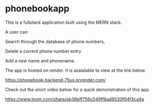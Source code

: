 # phonebookapp

This is a fullstack application built using the MERN stack. 

A user can:

Search through the database of phone numbers, 

Delete a current phone number entry 

Add a new name and phonename. 

The app is hosted on render. It is avaialable to view at the link below. 

https://phonebook-backend-75us.onrender.com/

Check out the short video below for a quick demonstration of this app. 


https://www.loom.com/share/ab38eff756c049ff8ad9530f94f3ca4a
